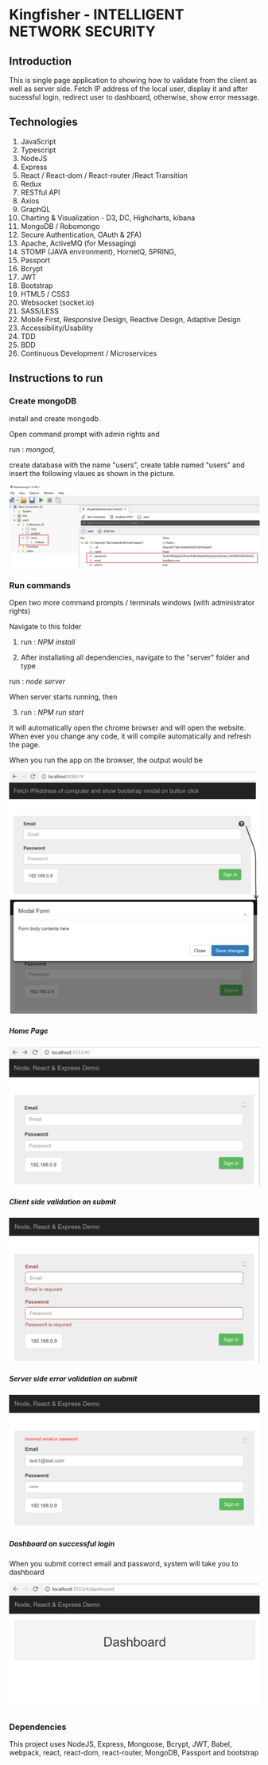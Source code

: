 # Kingfisher - INTELLIGENT NETWORK SECURITY 
## Introduction
This is single page application to showing how to validate from the  client as well as server side. Fetch IP address of the local user, display it and after sucessful login, redirect user to dashboard, otherwise, show error message.

## Technologies 
1. JavaScript 
2. Typescript
3. NodeJS
4. Express 
5. React / React-dom / React-router /React Transition 
6. Redux
7. RESTful API
8. Axios
9. GraphQL 
10. Charting & Visualization - D3, DC, Highcharts, kibana
11. MongoDB / Robomongo
12. Secure Authentication, OAuth & 2FA)
13. Apache, ActiveMQ (for Messaging)
14. STOMP (JAVA environment), HornetQ, SPRING,
15. Passport
16. Bcrypt
17. JWT
18. Bootstrap
19. HTML5 / CSS3
20. Websocket (socket.io)
21. SASS/LESS
22. Mobile First, Responsive Design, Reactive Design, Adaptive Design
23. Accessibility/Usability
24. TDD
25. BDD
26. Continuous Development / Microservices




## Instructions to run

### Create mongoDB 
install and create mongodb.

Open command prompt with admin rights and 

run : *mongod*, 

create database with the name "users",
create table named "users" and insert the following vlaues as shown in the picture.

![Alt text](https://raw.githubusercontent.com/amir-saeed/ReactJs/master/Authentication-in-react-using-node-and-express/Demo/mongodb.png?raw=true "Mongo DB")



### Run commands
Open two more command prompts / terminals windows (with administrator rights) 

Navigate to this folder

1. run : *NPM install*

2. After installating all dependencies, navigate to the  "server" folder and type

run : *node server*

When server starts running, then

3. run : *NPM run start*

It will automatically open the chrome browser and will open the website. When ever you change any code, it will 
compile automatically and refresh the page.

When you run the app on the browser, the output would be 

![Alt text](https://raw.githubusercontent.com/amir-saeed/ReactJs/master/Show-bootstrap-modal-on-button-click/output.png?raw=true "Bootstrap modal")

##### Home Page

![Alt text](https://raw.githubusercontent.com/amir-saeed/ReactJs/master/Authentication-in-react-using-node-and-express/Demo/home-page.png?raw=true "Bootstrap modal")

##### Client side validation on submit

![Alt text](https://raw.githubusercontent.com/amir-saeed/ReactJs/master/Authentication-in-react-using-node-and-express/Demo/home-submit.png?raw=true "Bootstrap modal")

##### Server side error validation on submit

![Alt text](https://raw.githubusercontent.com/amir-saeed/ReactJs/master/Authentication-in-react-using-node-and-express/Demo/home-submit-error.png?raw=true "Bootstrap modal")

##### Dashboard on successful login

When you submit correct email and password, system will take you to dashboard

![Alt text](https://raw.githubusercontent.com/amir-saeed/ReactJs/master/Authentication-in-react-using-node-and-express/Demo/dashboard.png?raw=true "Bootstrap modal")



### Dependencies
This project uses NodeJS, Express, Mongoose, Bcrypt, JWT, Babel, webpack, react, react-dom, react-router, MongoDB, Passport and bootstrap
